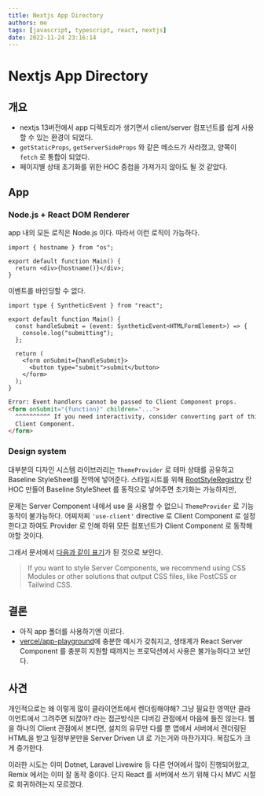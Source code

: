 ```yaml
---
title: Nextjs App Directory
authors: me
tags: [javascript, typescript, react, nextjs]
date: 2022-11-24 23:16:14
---
```


# Nextjs App Directory

## 개요

- nextjs 13버전에서 app 디렉토리가 생기면서 client/server 컴포넌트를 쉽게 사용할 수 있는 환경이 되었다.
- `getStaticProps`, `getServerSideProps` 와 같은 메소드가 사라졌고, 양쪽이 `fetch` 로 통합이 되었다.
- 페이지별 상태 초기화를 위한 HOC 중첩을 가져가지 않아도 될 것 같았다.

## App

### Node.js + React DOM Renderer

app 내의 모든 로직은 Node.js 이다. 따라서 이런 로직이 가능하다.

```tsx title="app/page.tsx"
import { hostname } from "os";

export default function Main() {
  return <div>{hostname()}</div>;
}
```

이벤트를 바인딩할 수 없다.

```tsx title="app/page.tsx"
import type { SyntheticEvent } from "react";

export default function Main() {
  const handleSubmit = (event: SyntheticEvent<HTMLFormElement>) => {
    console.log("submitting");
  };

  return (
    <form onSubmit={handleSubmit}>
      <button type="submit">submit</button>
    </form>
  );
}
```

```html
Error: Event handlers cannot be passed to Client Component props.
<form onSubmit="{function}" children="...">
  ^^^^^^^^^^ If you need interactivity, consider converting part of this to a
  Client Component.
</form>
```

### Design system

대부분의 디자인 시스템 라이브러리는 `ThemeProvider` 로 테마 상태를 공유하고 Baseline StyleSheet를 전역에 넣어준다.
스타일시트를 위해 [RootStyleRegistry](https://beta.nextjs.org/docs/styling/css-in-js#styled-components) 란 HOC 만들어 Baseline StyleSheet 를 동적으로 넣어주면 초기화는 가능하지만,

문제는 Server Component 내에서 use 을 사용할 수 없으니 `ThemeProvider` 로 기능동작이 불가능하다.
어찌저찌 `'use-client'` directive 로 Client Component 로 설정한다고 하여도 Provider 로 인해 하위 모든 컴포넌트가 Client Component 로 동작해야할 것이다.

그래서 문서에서 [다음과 같이 표기](https://beta.nextjs.org/docs/styling/css-in-js#configuring-css-in-js-in-app)가 된 것으로 보인다.

> If you want to style Server Components, we recommend using CSS Modules or other solutions that output CSS files, like PostCSS or Tailwind CSS.

## 결론

- 아직 app 폴더를 사용하기엔 이르다.
- [vercel/app-playground](https://github.com/vercel/app-playground)에 충분한 예시가 갖춰지고, 생태계가 React Server Component 를 충분히 지원할 때까지는 프로덕션에서 사용은 불가능하다고 보인다.

## 사견

개인적으로는 왜 이렇게 많이 클라이언트에서 렌더링해야해? 그냥 필요한 영역만 클라이언트에서 그려주면 되잖아? 라는 접근방식은 디버깅 관점에서 마음에 들진 않는다. 웹을 하나의 Client 관점에서 본다면, 설치의 유무만 다를 뿐 앱에서 서버에서 렌더링된 HTML을 받고 일정부분만을 Server Driven UI 로 가는거와 마찬가지다. 복잡도가 크게 증가한다.

이러한 시도는 이미 Dotnet, Laravel Livewire 등 다른 언어에서 많이 진행되어왔고, Remix 에서는 이미 잘 동작 중이다.
단지 React 를 서버에서 쓰기 위해 다시 MVC 시절로 회귀하려는지 모르겠다.
